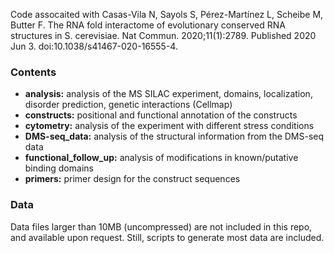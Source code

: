 Code assocaited with Casas-Vila N, Sayols S, Pérez-Martínez L, Scheibe M, Butter F. The RNA fold interactome of evolutionary conserved RNA structures in S. cerevisiae. Nat Commun. 2020;11(1):2789. Published 2020 Jun 3. doi:10.1038/s41467-020-16555-4.

### Contents

* __analysis:__ analysis of the MS SILAC experiment, domains, localization, disorder prediction, genetic interactions (Cellmap)
* __constructs:__ positional and functional annotation of the constructs
* __cytometry:__ analysis of the experiment with different stress conditions
* __DMS-seq\_data:__ analysis of the structural information from the DMS-seq data
* __functional\_follow\_up:__ analysis of modifications in known/putative binding domains
* __primers:__ primer design for the construct sequences

### Data
Data files larger than 10MB (uncompressed) are not included in this repo, and available upon request.
Still, scripts to generate most data are included.
